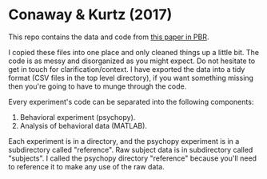 # Conaway & Kurtz (2017)

This repo contains the data and code from [this paper in PBR](https://link.springer.com/article/10.3758/s13423-016-1208-1).

I copied these files into one place and only cleaned things up a little bit. The code is as messy and disorganized as you might expect. Do not hesitate to get in touch for clarification/context. I have exported the data into a tidy format (CSV files in the top level directory), if you want something missing then you're going to have to munge through the code.

Every experiment's code can be separated into the following components:

1. Behavioral experiment (psychopy).
2. Analysis of behavioral data (MATLAB).

Each experiment is in a directory, and the psychopy experiment is in a subdirectory called "reference". Raw subject data is in subdirectory called "subjects". I called the psychopy directory "reference" because you'll need to reference it to make any use of the raw data.
